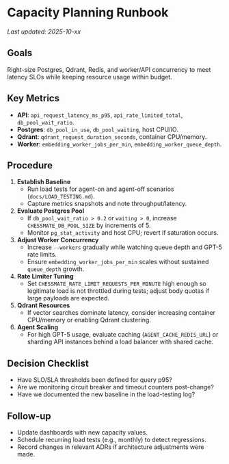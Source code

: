 # Capacity Planning Runbook

_Last updated: 2025-10-xx_

## Goals
Right-size Postgres, Qdrant, Redis, and worker/API concurrency to meet latency SLOs while keeping resource usage within budget.

## Key Metrics
- **API**: `api_request_latency_ms_p95`, `api_rate_limited_total`, `db_pool_wait_ratio`.
- **Postgres**: `db_pool_in_use`, `db_pool_waiting`, host CPU/IO.
- **Qdrant**: `qdrant_request_duration_seconds`, container CPU/memory.
- **Worker**: `embedding_worker_jobs_per_min`, `embedding_worker_queue_depth`.

## Procedure
1. **Establish Baseline**
   - Run load tests for agent-on and agent-off scenarios (`docs/LOAD_TESTING.md`).
   - Capture metrics snapshots and note throughput/latency.
2. **Evaluate Postgres Pool**
   - If `db_pool_wait_ratio > 0.2` or `waiting > 0`, increase `CHESSMATE_DB_POOL_SIZE` by increments of 5.
   - Monitor `pg_stat_activity` and host CPU; revert if saturation occurs.
3. **Adjust Worker Concurrency**
   - Increase `--workers` gradually while watching queue depth and GPT-5 rate limits.
   - Ensure `embedding_worker_jobs_per_min` scales without sustained `queue_depth` growth.
4. **Rate Limiter Tuning**
   - Set `CHESSMATE_RATE_LIMIT_REQUESTS_PER_MINUTE` high enough so legitimate load is not throttled during tests; adjust body quotas if large payloads are expected.
5. **Qdrant Resources**
   - If vector searches dominate latency, consider increasing container CPU/memory or enabling Qdrant clustering.
6. **Agent Scaling**
   - For high GPT-5 usage, evaluate caching (`AGENT_CACHE_REDIS_URL`) or sharding API instances behind a load balancer with shared cache.

## Decision Checklist
- Have SLO/SLA thresholds been defined for query p95?
- Are we monitoring circuit breaker and timeout counters post-change?
- Have we documented the new baseline in the load-testing log?

## Follow-up
- Update dashboards with new capacity values.
- Schedule recurring load tests (e.g., monthly) to detect regressions.
- Record changes in relevant ADRs if architecture adjustments were made.
